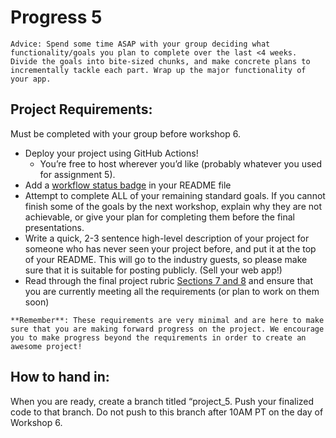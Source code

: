 # Progress 5

```{tip}
Advice: Spend some time ASAP with your group deciding what functionality/goals you plan to complete over the last <4 weeks. Divide the goals into bite-sized chunks, and make concrete plans to incrementally tackle each part. Wrap up the major functionality of your app.
```

## Project Requirements:

Must be completed with your group before workshop 6.

- Deploy your project using GitHub Actions! 
    - You’re free to host wherever you’d like (probably whatever you used for assignment 5).
- Add a [workflow status badge](https://docs.github.com/en/actions/monitoring-and-troubleshooting-workflows/adding-a-workflow-status-badge) in your README file
- Attempt to complete ALL of your remaining standard goals. If you cannot finish some of the goals by the next workshop, explain why they are not achievable, or give your plan for completing them before the final presentations.
- Write a quick, 2-3 sentence high-level description of your project for someone who has never seen your project before, and put it at the top of your README. This will go to the industry guests, so please make sure that it is suitable for posting publicly. (Sell your web app!)
- Read through the final project rubric [Sections 7 and 8](https://www.students.cs.ubc.ca/~cs-455/2024_S/about/rubrics.html#final-project-presentation) and ensure that you are currently meeting all the requirements (or plan to work on them soon)

```{tip}
**Remember**: These requirements are very minimal and are here to make sure that you are making forward progress on the project. We encourage you to make progress beyond the requirements in order to create an awesome project!
```

## How to hand in:

When you are ready, create a branch titled “project_5. Push your finalized code to that branch. 
Do not push to this branch after 10AM PT on the day of Workshop 6.
